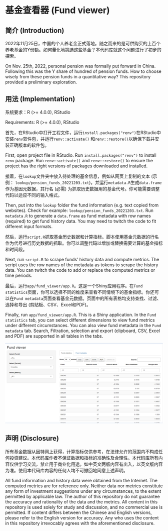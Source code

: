 基金查看器 (Fund viewer)
================

## 简介 (Introduction)

2022年11月25日，中国的个人养老金正式落地。随之而来的是可供购买的上百个养老基金的Y份额。如何量化地挑选这些基金？本代码库就这个问题进行了初步的探索。

On Nov. 25th, 2022, personal pension was formally put forward in China.
Following this was the Y share of hundred of pension funds. How to
choose wisely from these pension funds in a quantitative way? This
repository provided a preliminary exploration.

## 用法 (Implementation)

系统要求：R (\>= 4.0.0), RStudio

Requirements: R (\>= 4.0.0), RStudio

首先，在RStudio中打开工程文件，运行`install.packages("renv")`在RStudio中安装`renv`软件包，并运行`renv::activate()`
和`renv::restore()`以确保下载并安装正确版本的软件包。

First, open project file in RStudio. Run `install.packages("renv")` to
install `renv` package. Run `renv::activate()` and `renv::restore()` to
ensure the project has the right versions of packages downloaded and
installed.

接着，在`lookup`文件夹中放入待处理的基金信息，例如从网页上复制的文本
(示例：
`lookup/pension_funds_20221203.txt`)，并运行`metadata.R`生成`data.frame`作为基因元数据，其行名
(必需)
为抓取历史数据用的基金代号。你可能需要调整代码以适应不同的输入格式。

Then, put into the `lookup` folder the fund information (e.g. text
copied from websites). Check for example:
`lookup/pension_funds_20221203.txt`. Run `metadata.R` to generate a
`data.frame` as fund metadata with row names (required) to get fund
history data. You may need to twitch the code to fit different input
formats.

然后，运行`script.R`抓取基金历史数据和计算指标。脚本使用基金元数据的行名作为代号进行历史数据的抓取。你可以调整代码以增加或替换需要计算的基金指标和时间段。

Next, run `script.R` to scrape funds’ history data and compute metrics.
The script uses the row names of the metadata as tokens to scrape the
history data. You can twitch the code to add or replace the computed
metrics or time periods.

最后，运行`app/fund_viewer/app.R`。这是一个Shiny应用程序。在`Fund statistics`页面，你可以选择不同的维度来查看不同情境下的基金指标。你还可以在`Fund metadata`页面查看基金元数据。页面中的所有表格均支持查找、过滤、选择和导出
(剪贴板、CSV、Excel和PDF)。

Finally, run `app/fund_viewer/app.R`. This is a Shiny application. In
the `Fund statistics` tab, you can select different dimensions to view
fund metrics under different circumstances. You can also view fund
metadata in the `Fund metadata` tab. Search, Filtration, selection and
export (clipboard, CSV, Excel and PDF) are supported in all tables in
the tabs.

![](/app/fund_viewer/screenshot.png?raw=true)

## 声明 (Disclosure)

所有基金数据从因特网上获得，计算指标仅供参考，在法律允许的范围内不构成任何投资建议。本代码库作者不保证数据和指标的准确性及合理性。本代码库所有内容仅供学习交流，禁止用于商业化用途。如中英文两版内容有出入，以英文版内容为准。使用本代码库内容的任何人均不可撤回地同意上述声明。

All fund information and history data were obtained from the Internet.
The computed metrics are for reference only. Neither data nor metrics
constitute any form of investment suggestions under any circumstances,
to the extent permitted by applicable law. The author of this repository
do not guarantee the accuracy and rationality of the data and the
metrics. All content in this repository is used solely for study and
discussion, and no commercial use is permitted. If content differs
between the Chinese and English versions, please refer to the English
version for accuracy. Any who uses the content in this repository
irrevocably agrees with the aforementioned disclosure.
